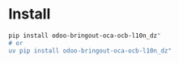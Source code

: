 # Install

```bash
pip install odoo-bringout-oca-ocb-l10n_dz"
# or
uv pip install odoo-bringout-oca-ocb-l10n_dz"
```
